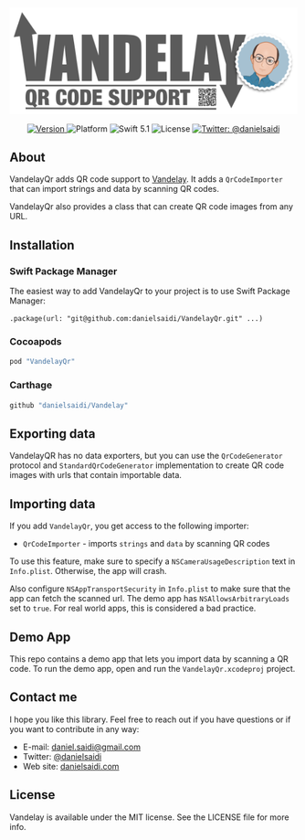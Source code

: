 <p align="center">
    <img src ="Resources/Logo-540.png" width="540" alt="VandelayQr logo" />
</p>

<p align="center">
    <a href="https://github.com/danielsaidi/VandelayQr">
        <img src="https://badge.fury.io/gh/danielsaidi%2FVandelayQr.svg?style=flat" alt="Version" />
    </a>
    <img src="https://img.shields.io/cocoapods/p/VandelayQr.svg?style=flat" alt="Platform" />
    <img src="https://img.shields.io/badge/Swift-5.1-orange.svg" alt="Swift 5.1" />
    <img src="https://badges.frapsoft.com/os/mit/mit.svg?style=flat&v=102" alt="License" />
    <a href="https://twitter.com/danielsaidi">
        <img src="https://img.shields.io/badge/contact-@danielsaidi-blue.svg?style=flat" alt="Twitter: @danielsaidi" />
    </a>
</p>


## About

VandelayQr adds QR code support to [Vandelay][Vandelay]. It adds a `QrCodeImporter` that can import strings and data by scanning QR codes. 

VandelayQr also provides a class that can create QR code images from any URL.


## Installation

### Swift Package Manager

The easiest way to add VandelayQr to your project is to use Swift Package Manager:
```
.package(url: "git@github.com:danielsaidi/VandelayQr.git" ...)
```

### Cocoapods

```ruby
pod "VandelayQr"
```

### Carthage

```ruby
github "danielsaidi/Vandelay"
```


## Exporting data

VandelayQR has no data exporters, but you can use the `QrCodeGenerator` protocol and `StandardQrCodeGenerator` implementation to create QR code images with urls that contain importable data.


## Importing data

If you add `VandelayQr`, you get access to the following importer:

- `QrCodeImporter` - imports `strings` and `data` by scanning QR codes

To use this feature, make sure to specify a `NSCameraUsageDescription` text in `Info.plist`. Otherwise, the app will crash.

Also configure `NSAppTransportSecurity` in `Info.plist` to make sure that the app can fetch the scanned url. The demo app has `NSAllowsArbitraryLoads` set to `true`. For real world apps, this is considered a bad practice.


## Demo App

This repo contains a demo app that lets you import data by scanning a QR code. To run the demo app, open and run the `VandelayQr.xcodeproj` project.


## Contact me

I hope you like this library. Feel free to reach out if you have questions or if
you want to contribute in any way:

* E-mail: [daniel.saidi@gmail.com][Email]
* Twitter: [@danielsaidi][Twitter]
* Web site: [danielsaidi.com][Website]


## License

Vandelay is available under the MIT license. See the LICENSE file for more info.

[Email]: mailto:daniel.saidi@gmail.com
[Twitter]: http://www.twitter.com/danielsaidi
[Website]: http://www.danielsaidi.com

[Vandelay]: https://github.com/danielsaidi/Vandelay
[VandelayDropbox]: https://github.com/danielsaidi/VandelayDropbox
[VandelayQR]: https://github.com/danielsaidi/VandelayQr

[License]: https://github.com/danielsaidi/Vandelay/blob/master/LICENSE